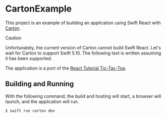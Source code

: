 # CartonExample

This project is an example of building an application using Swift React with [Carton](https://github.com/swiftwasm/carton).

> [!CAUTION]
> Unfortunately, the current version of Carton cannot build Swift React.
> Let's wait for Carton to support Swift 5.10.
> The following text is written assuming it has been supported.

The application is a port of the [React Tutorial Tic-Tac-Toe](https://react.dev/learn/tutorial-tic-tac-toe).

## Building and Running

With the following command, the build and hosting will start, a browser will launch, and the application will run.

```sh
$ swift run carton dev
```
